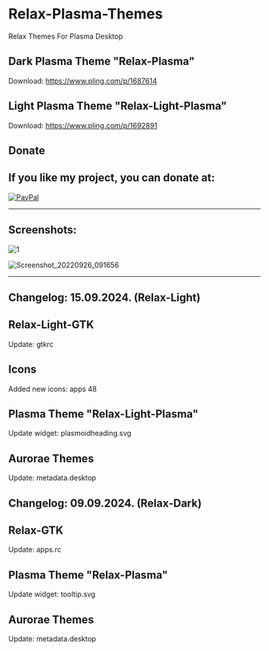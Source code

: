 # Relax-Plasma-Themes
Relax Themes For Plasma Desktop

Dark Plasma Theme "Relax-Plasma"
--------------------------------

Download: https://www.pling.com/p/1687614

Light Plasma Theme "Relax-Light-Plasma"
--------------------------------------

Download: https://www.pling.com/p/1692891


<html>
  <head>
    <meta charset="utf-8" />
  </head>
  <body>
    <h2>Donate</h2>
    <h2>If you like my project, you can donate at:</h2>
    <a href="https://www.paypal.com/paypalme/VesnaLazic">
    <img src="PayPal.png" alt="PayPal" />
    </a>
  </body>
</html>

__________________________________________

Screenshots:
-------------

![1](https://github.com/L4ki/Relax-Plasma-Themes/assets/45247573/e1b4de63-21f0-49c7-a7c0-60d075479489)


![Screenshot_20220926_091656](https://user-images.githubusercontent.com/45247573/216028619-cb61189f-154c-4116-9e66-1800a56f0b82.jpg)

____________________________________________________________________________________________________________________________________

Changelog: 15.09.2024. (Relax-Light)
------------------------------------

Relax-Light-GTK
---------------

Update: gtkrc

Icons
------

Added new icons: apps 48

Plasma Theme "Relax-Light-Plasma"
--------------------------------

Update widget: plasmoidheading.svg

Aurorae Themes
---------------

Update: metadata.desktop

Changelog: 09.09.2024. (Relax-Dark)
-----------------------------------

Relax-GTK
---------------

Update: apps.rc

Plasma Theme "Relax-Plasma"
--------------------------------

Update widget: tooltip.svg

Aurorae Themes
---------------

Update: metadata.desktop





